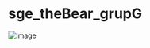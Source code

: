 # sge_theBear_grupG

![image](https://github.com/user-attachments/assets/b3f77239-518b-4518-9ca7-1f54529fbe32)
